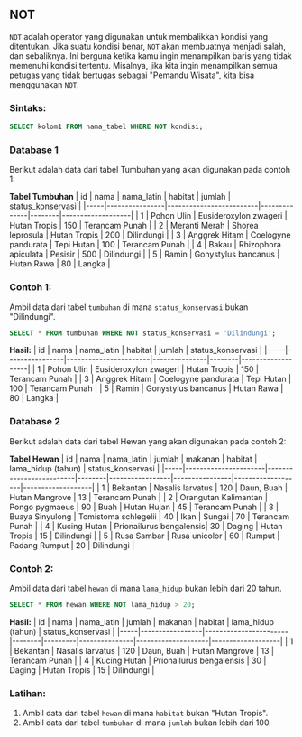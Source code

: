 ## NOT

`NOT` adalah operator yang digunakan untuk membalikkan kondisi yang ditentukan. Jika suatu kondisi benar, `NOT` akan membuatnya menjadi salah, dan sebaliknya. Ini berguna ketika kamu ingin menampilkan baris yang tidak memenuhi kondisi tertentu. Misalnya, jika kita ingin menampilkan semua petugas yang tidak bertugas sebagai "Pemandu Wisata", kita bisa menggunakan `NOT`.

### Sintaks:
```sql
SELECT kolom1 FROM nama_tabel WHERE NOT kondisi;
```
### Database 1

Berikut adalah data dari tabel Tumbuhan yang akan digunakan pada contoh 1:

**Tabel Tumbuhan**
| id  | nama           | nama_latin              | habitat      | jumlah | status_konservasi |
|-----|----------------|-------------------------|--------------|--------|-------------------|
| 1   | Pohon Ulin     | Eusideroxylon zwageri    | Hutan Tropis | 150    | Terancam Punah     |
| 2   | Meranti Merah  | Shorea leprosula         | Hutan Tropis | 200    | Dilindungi         |
| 3   | Anggrek Hitam  | Coelogyne pandurata      | Tepi Hutan   | 100    | Terancam Punah     |
| 4   | Bakau          | Rhizophora apiculata     | Pesisir      | 500    | Dilindungi         |
| 5   | Ramin          | Gonystylus bancanus      | Hutan Rawa   | 80     | Langka             |

### Contoh 1:
Ambil data dari tabel `tumbuhan` di mana `status_konservasi` bukan "Dilindungi".
```sql
SELECT * FROM tumbuhan WHERE NOT status_konservasi = 'Dilindungi';
```

**Hasil:**
| id  | nama           | nama_latin            | habitat       | jumlah | status_konservasi |
|-----|----------------|-----------------------|---------------|--------|-------------------|
| 1   | Pohon Ulin     | Eusideroxylon zwageri | Hutan Tropis  | 150    | Terancam Punah    |
| 3   | Anggrek Hitam  | Coelogyne pandurata   | Tepi Hutan    | 100    | Terancam Punah    |
| 5   | Ramin          | Gonystylus bancanus   | Hutan Rawa    | 80     | Langka            |


### Database 2

Berikut adalah data dari tabel Hewan yang akan digunakan pada contoh 2:

**Tabel Hewan**
| id  | nama                 | nama_latin              | jumlah | makanan         | habitat        | lama_hidup (tahun) | status_konservasi |
|-----|----------------------|-------------------------|--------|-----------------|----------------|-------------------|-------------------|
| 1   | Bekantan             | Nasalis larvatus        | 120    | Daun, Buah      | Hutan Mangrove | 13                | Terancam Punah     |
| 2   | Orangutan Kalimantan | Pongo pygmaeus          | 90     | Buah            | Hutan Hujan    | 45                | Terancam Punah     |
| 3   | Buaya Sinyulong      | Tomistoma schlegelii    | 40     | Ikan            | Sungai         | 70                | Terancam Punah     |
| 4   | Kucing Hutan         | Prionailurus bengalensis| 30     | Daging          | Hutan Tropis   | 15                | Dilindungi         |
| 5   | Rusa Sambar          | Rusa unicolor           | 60     | Rumput          | Padang Rumput  | 20                | Dilindungi         |

### Contoh 2:
Ambil data dari tabel `hewan` di mana `lama_hidup` bukan lebih dari 20 tahun.
```sql
SELECT * FROM hewan WHERE NOT lama_hidup > 20;
```

**Hasil:**
| id  | nama            | nama_latin            | jumlah | makanan | habitat       | lama_hidup (tahun) | status_konservasi |
|-----|-----------------|-----------------------|--------|---------|---------------|--------------------|-------------------|
| 1   | Bekantan        | Nasalis larvatus      | 120    | Daun, Buah | Hutan Mangrove | 13                 | Terancam Punah    |
| 4   | Kucing Hutan     | Prionailurus bengalensis | 30     | Daging  | Hutan Tropis  | 15                 | Dilindungi        |

### Latihan:
1. Ambil data dari tabel `hewan` di mana `habitat` bukan "Hutan Tropis".
2. Ambil data dari tabel `tumbuhan` di mana `jumlah` bukan lebih dari 100.